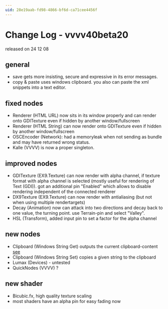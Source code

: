 ```yaml
---
uid: 28e19aab-fd98-4866-bf6d-ca71cee4456f
---
```


# Change Log - vvvv40beta20
released on 24 12 08  

## general
* save gets more insisting, secure and expressive in its error messages.  
* copy & paste uses windows clipboard. you also can paste the xml snippets into a text editor.  

## fixed nodes
* Renderer (HTML URL) now sits in its window properly and can render onto GDITexture even if hidden by another window/fullscreen  
* Renderer (HTML String) can now render onto GDITexture even if hidden by another window/fullscreen  
* OSCEncoder (Network): had a memoryleak when not sending as bundle and may have returned wrong status.  
* Kalle (VVVV) is now a proper singleton.  

## improved nodes
* GDITexture (EX9.Texture) can now render with alpha channel, if texture format with alpha channel is selected (mostly useful for rendering of Text (GDI)). got an additional pin "Enabled" which allows to disable rendering independent of the connected renderer  
* DX9Texture (EX9.Texture) can now render with antialiasing (but not when using multiple rendertargets)  
* Decay (Animation) now can attack into two directions and decay back to one value, the turning point. use Terrain-pin and select "Valley".  
* HSL (Transform), added input pin to set a factor for the alpha channel  

## new nodes
* Clipboard (Windows String Get) outputs the current clipboard-content <a href="http://vvvv.org/tiki-view_forum_thread.php?comments_parentId=23575&topics_threshold=0&topics_offset=12&topics_sort_mode=lastPost_desc&topics_find=&forumId=7" class="extURL" target="_blank">see</a>  
* Clipboard (Windows String Set) copies a given string to the clipboard   
* Lumax (Devices) - untested  
* QuickNodes (VVVV) ?  

## new shader
* Bicubic.fx, high quality texture scaling  
* most shaders have an alpha pin for easy fading now